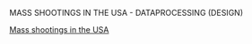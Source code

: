MASS SHOOTINGS IN THE USA - DATAPROCESSING (DESIGN)

<a href="https://www.youtube.com/watch?v=XDFX9uthkG4&feature=youtu.be">Mass shootings in the USA</a>
